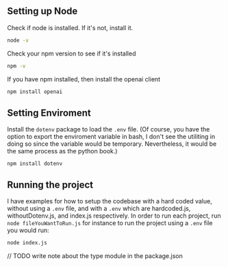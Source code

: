 ## Setting up Node

Check if node is installed. If it's not, install it.

```bash
node -v
```

Check your npm version to see if it's installed

```bash
npm -v
```

If you have npm installed, then install the openai client

```bash
npm install openai
```

## Setting Enviroment

Install the `dotenv` package to load the `.env` file. (Of course, you have the option to export the enviroment variable in bash, I don't see the utiliting in doing so since the variable would be temporary. Nevertheless, it would be the same process as the python book.)

```
npm install dotenv
```

## Running the project

I have examples for how to setup the codebase with a hard coded value, without using a `.env` file, and with a `.env` which are hardcoded.js, withoutDotenv.js, and index.js respectively. In order to run each project, run `node fileYouWantToRun.js` for instance to run the project using a `.env` file you would run:

```bash
node index.js
```

// TODO write note about the type module in the package.json
